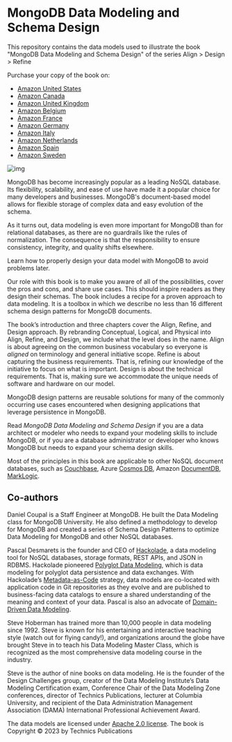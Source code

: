 # MongoDB Data Modeling and Schema Design

This repository contains the data models used to illustrate the book "MongoDB Data Modeling and Schema Design" of the series Align > Design > Refine 

Purchase your copy of the book on: 

- [Amazon United States](https://www.amazon.com/MongoDB-Data-Modeling-Schema-Design/dp/1634621980?tag=hackolade02-20)
- [Amazon Canada](https://www.amazon.ca/MongoDB-Data-Modeling-Schema-Design/dp/1634621980?tag=hackolade02-20)
- [Amazon United Kingdom](https://www.amazon.co.uk/MongoDB-Data-Modeling-Schema-Design/dp/1634621980?tag=hackolade02-20)
- [Amazon Belgium](https://www.amazon.com.be/MongoDB-Data-Modeling-Schema-Design/dp/1634621980?tag=hackolade02-20)
- [Amazon France](https://www.amazon.fr/MongoDB-Data-Modeling-Schema-Design/dp/1634621980?tag=hackolade02-20)
- [Amazon Germany](https://www.amazon.de/MongoDB-Data-Modeling-Schema-Design/dp/1634621980?tag=hackolade02-20)
- [Amazon Italy](https://www.amazon.it/MongoDB-Data-Modeling-Schema-Design/dp/1634621980?tag=hackolade02-20)
- [Amazon Netherlands](https://www.amazon.nl/MongoDB-Data-Modeling-Schema-Design/dp/1634621980?tag=hackolade02-20)
- [Amazon Spain](https://www.amazon.es/MongoDB-Data-Modeling-Schema-Design/dp/1634621980?tag=hackolade02-20)
- [Amazon Sweden](https://www.amazon.se/MongoDB-Data-Modeling-Schema-Design/dp/1634621980?tag=hackolade02-20)

![img](https://m.media-amazon.com/images/I/41WPMUKRTiL._SX331_BO1,204,203,200_.jpg)

MongoDB has become increasingly popular as a leading NoSQL database. Its flexibility, scalability, and ease of use have made it a popular choice for many developers and businesses. MongoDB's document-based model allows for flexible storage of complex data and easy evolution of the schema.

As it turns out, data modeling is even more important for MongoDB than for relational databases, as there are no guardrails like the rules of normalization. The consequence is that the responsibility to ensure consistency, integrity, and quality shifts elsewhere.

Learn how to properly design your data model with MongoDB to avoid problems later.

Our role with this book is to make you aware of all of the possibilities, cover the pros and cons, and share use cases. This should inspire readers as they design their schemas. The book includes a recipe for a proven approach to data modeling. It is a toolbox in which we describe no less than 16 different schema design patterns for MongoDB documents.

The book’s introduction and three chapters cover the Align, Refine, and Design approach.  By rebranding Conceptual, Logical, and Physical into Align, Refine, and Design, we include what the level does in the name. Align is about agreeing on the common business vocabulary so everyone is *aligned* on terminology and general initiative scope. Refine is about capturing the business requirements. That is, refining our knowledge of the initiative to focus on what is important. Design is about the technical requirements. That is, making sure we accommodate the unique needs of software and hardware on our model.

MongoDB design patterns are reusable solutions for many of the commonly occurring use cases encountered when designing applications that leverage persistence in MongoDB.

Read *MongoDB Data Modeling and Schema Design* if you are a data architect or modeler who needs to expand your modeling skills to include MongoDB, or if you are a database administrator or developer who knows MongoDB but needs to expand your schema design skills.

Most of the principles in this book are applicable to other NoSQL document databases, such as [Couchbase](https://hackolade.com/help/Couchbase.html), Azure [Cosmos DB](https://hackolade.com/help/CosmosDB.html), Amazon [DocumentDB](https://hackolade.com/help/DocumentDB.html), [MarkLogic](https://hackolade.com/help/MarkLogic.html).



## Co-authors

Daniel Coupal is a Staff Engineer at MongoDB. He built the Data Modeling class for MongoDB University. He also defined a methodology to develop for MongoDB and created a series of Schema Design Patterns to optimize Data Modeling for MongoDB and other NoSQL databases.

Pascal Desmarets is the founder and CEO of [Hackolade](https://hackolade.com), a data modeling tool for NoSQL databases, storage formats, REST APIs, and JSON in RDBMS. Hackolade pioneered [Polyglot Data Modeling](https://hackolade.com/polyglot-data-modeling.html), which is data modeling for polyglot data persistence and data exchanges. With Hackolade’s [Metadata-as-Code](https://hackolade.com/metadata-as-code.html) strategy, data models are co-located with application code in Git repositories as they evolve and are published to business-facing data catalogs to ensure a shared understanding of the meaning and context of your data.  Pascal is also an advocate of [Domain-Driven Data Modeling](https://hackolade.com/domain-driven-data-modeling.html).

Steve Hoberman has trained more than 10,000 people in data modeling since 1992. Steve is known for his entertaining and interactive teaching style (watch out for flying candy!), and organizations around the globe have brought Steve in to teach his Data Modeling Master Class, which is recognized as the most comprehensive data modeling course in the industry.

Steve is the author of nine books on data modeling. He is the founder of the Design Challenges group, creator of the Data Modeling Institute’s Data Modeling Certification exam, Conference Chair of the Data Modeling Zone conferences, director of Technics Publications, lecturer at Columbia University, and recipient of the Data Administration Management Association (DAMA) International Professional Achievement Award.



The data models are licensed under [Apache 2.0 license](https://github.com/hackolade/books/blob/main/LICENSE).
The book is Copyright © 2023 by Technics Publications
